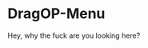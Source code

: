 # DragOP-Menu
  
  
  
  
  
  
  
  
  
  
  
  
  
  
  
  
  
  
  
Hey, why the fuck are you looking here?
